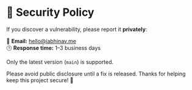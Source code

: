 # 🔐 Security Policy

If you discover a vulnerability, please report it **privately**:

📧 **Email:** [hello@iabhinav.me](mailto:hello@iabhinav.me)  
🕒 **Response time:** 1–3 business days

Only the latest version (`main`) is supported.

Please avoid public disclosure until a fix is released. Thanks for helping keep this project secure! 🙏
